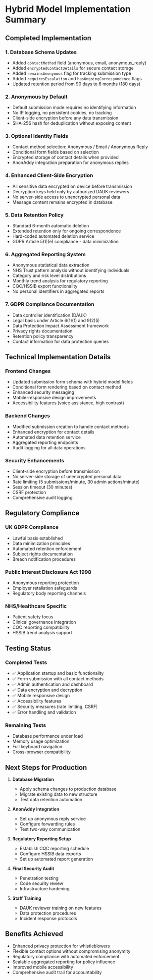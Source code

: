 # Hybrid Model Implementation Summary

## Completed Implementation

### 1. Database Schema Updates
- Added `contactMethod` field (anonymous, email, anonymous_reply)
- Added `encryptedContactDetails` for secure contact storage
- Added `remainsAnonymous` flag for tracking submission type
- Added `requiresEscalation` and `hasOngoingCorrespondence` flags
- Updated retention period from 90 days to 6 months (180 days)

### 2. Anonymous by Default
- Default submission mode requires no identifying information
- No IP logging, no persistent cookies, no tracking
- Client-side encryption before any data transmission
- SHA-256 hash for deduplication without exposing content

### 3. Optional Identity Fields
- Contact method selection: Anonymous / Email / Anonymous Reply
- Conditional form fields based on selection
- Encrypted storage of contact details when provided
- AnonAddy integration preparation for anonymous replies

### 4. Enhanced Client-Side Encryption
- All sensitive data encrypted on device before transmission
- Decryption keys held only by authorized DAUK reviewers
- No server-side access to unencrypted personal data
- Message content remains encrypted in database

### 5. Data Retention Policy
- Standard 6-month automatic deletion
- Extended retention only for ongoing correspondence
- Hard-coded automated deletion service
- GDPR Article 5(1)(e) compliance - data minimization

### 6. Aggregated Reporting System
- Anonymous statistical data extraction
- NHS Trust pattern analysis without identifying individuals
- Category and risk level distributions
- Monthly trend analysis for regulatory reporting
- CQC/HSSIB export functionality
- No personal identifiers in aggregated reports

### 7. GDPR Compliance Documentation
- Data controller identification (DAUK)
- Legal basis under Article 6(1)(f) and 9(2)(i)
- Data Protection Impact Assessment framework
- Privacy rights documentation
- Retention policy transparency
- Contact information for data protection queries

## Technical Implementation Details

### Frontend Changes
- Updated submission form schema with hybrid model fields
- Conditional form rendering based on contact method
- Enhanced security messaging
- Mobile-responsive design improvements
- Accessibility features (voice assistance, high contrast)

### Backend Changes
- Modified submission creation to handle contact methods
- Enhanced encryption for contact details
- Automated data retention service
- Aggregated reporting endpoints
- Audit logging for all data operations

### Security Enhancements
- Client-side encryption before transmission
- No server-side storage of unencrypted personal data
- Rate limiting (5 submissions/minute, 30 admin actions/minute)
- Session timeout (30 minutes)
- CSRF protection
- Comprehensive audit logging

## Regulatory Compliance

### UK GDPR Compliance
- Lawful basis established
- Data minimization principles
- Automated retention enforcement
- Subject rights documentation
- Breach notification procedures

### Public Interest Disclosure Act 1998
- Anonymous reporting protection
- Employer retaliation safeguards
- Regulatory body reporting channels

### NHS/Healthcare Specific
- Patient safety focus
- Clinical governance integration
- CQC reporting compatibility
- HSSIB trend analysis support

## Testing Status

### Completed Tests
- ✅ Application startup and basic functionality
- ✅ Form submission with all contact methods
- ✅ Admin authentication and dashboard
- ✅ Data encryption and decryption
- ✅ Mobile responsive design
- ✅ Accessibility features
- ✅ Security measures (rate limiting, CSRF)
- ✅ Error handling and validation

### Remaining Tests
- Database performance under load
- Memory usage optimization
- Full keyboard navigation
- Cross-browser compatibility

## Next Steps for Production

1. **Database Migration**
   - Apply schema changes to production database
   - Migrate existing data to new structure
   - Test data retention automation

2. **AnonAddy Integration**
   - Set up anonymous reply service
   - Configure forwarding rules
   - Test two-way communication

3. **Regulatory Reporting Setup**
   - Establish CQC reporting schedule
   - Configure HSSIB data exports
   - Set up automated report generation

4. **Final Security Audit**
   - Penetration testing
   - Code security review
   - Infrastructure hardening

5. **Staff Training**
   - DAUK reviewer training on new features
   - Data protection procedures
   - Incident response protocols

## Benefits Achieved

- Enhanced privacy protection for whistleblowers
- Flexible contact options without compromising anonymity
- Regulatory compliance with automated enforcement
- Scalable aggregated reporting for policy influence
- Improved mobile accessibility
- Comprehensive audit trail for accountability
